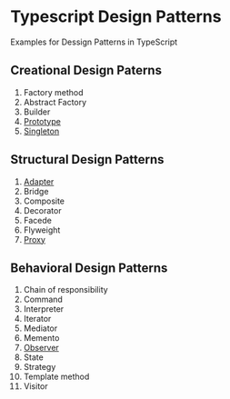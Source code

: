 # Typescript Design Patterns

Examples for Dessign Patterns in TypeScript

## Creational Design Paterns

1. Factory method
1. Abstract Factory
1. Builder
1. [Prototype](/creationalPatterns/prototype.md)
1. [Singleton](/creationalPatterns/singleton.md)

## Structural Design Patterns

1. [Adapter](/structuralPatterns/adapter.md)
1. Bridge
1. Composite
1. Decorator
1. Facede
1. Flyweight
1. [Proxy](/structuralPatterns/proxy.md)

## Behavioral Design Patterns

1. Chain of responsibility
1. Command
1. Interpreter
1. Iterator
1. Mediator
1. Memento
1. [Observer](/behavioralPatterns/observer/index.md)
1. State
1. Strategy
1. Template method
1. Visitor
